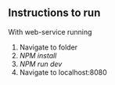 ## Instructions to run
With web-service running
1. Navigate to folder
2. *NPM install*
3. *NPM run dev*
4. Navigate to localhost:8080
